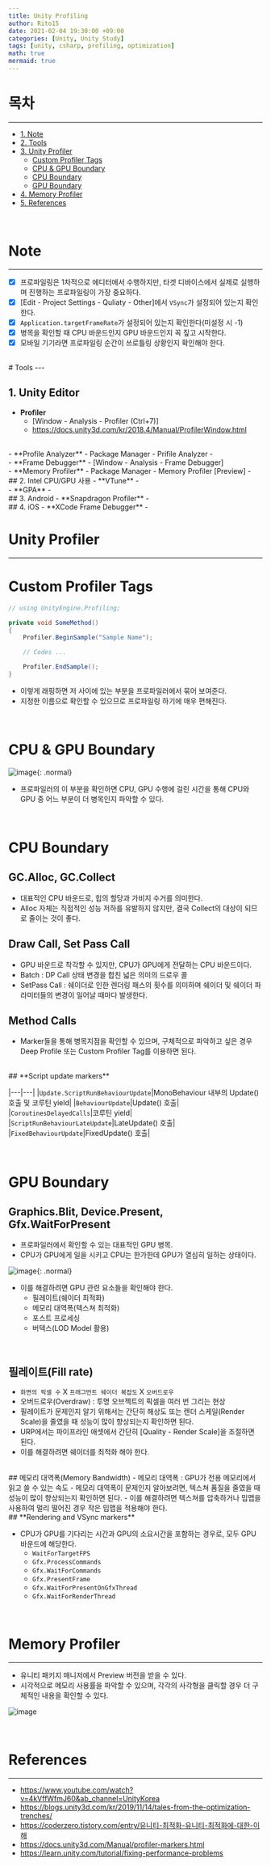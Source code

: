 ```yaml
---
title: Unity Profiling
author: Rito15
date: 2021-02-04 19:30:00 +09:00
categories: [Unity, Unity Study]
tags: [unity, csharp, profiling, optimization]
math: true
mermaid: true
---
```


# 목차
---
- [1. Note](#note)
- [2. Tools](#tools)
- [3. Unity Profiler](#unity-profiler)
  - [Custom Profiler Tags](#custom-profiler-tags)
  - [CPU & GPU Boundary](#cpu--gpu-boundary)
  - [CPU Boundary](#cpu-boundary)
  - [GPU Boundary](#gpu-boundary)
- [4. Memory Profiler](#memory-profiler)
- [5. References](#references)

<br>

# Note
---
- [x] 프로파일링은 1차적으로 에디터에서 수행하지만, 타겟 디바이스에서 실제로 실행하며 진행하는 프로파일링이 가장 중요하다.
- [x] [Edit - Project Settings - Quliaty - Other]에서 `VSync`가 설정되어 있는지 확인한다.
- [x] `Application.targetFrameRate`가 설정되어 있는지 확인한다(미설정 시 -1)
- [x] 병목을 확인할 때 CPU 바운드인지 GPU 바운드인지 꼭 짚고 시작한다.
- [x] 모바일 기기라면 프로파일링 순간이 쓰로틀링 상황인지 확인해야 한다.

<br>
# Tools
---

## 1. Unity Editor

- **Profiler**
  - [Window - Analysis - Profiler (Ctrl+7)]
  - <https://docs.unity3d.com/kr/2018.4/Manual/ProfilerWindow.html>

<br>
- **Profile Analyzer**
  - Package Manager - Prifile Analyzer
  - <https://unity.com/kr/how-to/optimize-your-game-profile-analyzer>

<br>
- **Frame Debugger**
  - [Window - Analysis - Frame Debugger]

<br>
- **Memory Profiler**
  - Package Manager - Memory Profiler [Preview]
  - <https://bitbucket.org/Unity-Technologies/memoryprofiler/src/default/>

<br>
## 2. Intel CPU/GPU 사용
- **VTune**
  - <https://software.intel.com/content/www/us/en/develop/tools/vtune-profiler.html>

<br>
- **GPA**
  - <https://software.intel.com/content/www/us/en/develop/tools/graphics-performance-analyzers.html>

<br>
## 3. Android
- **Snapdragon Profiler**
  - <https://developer.qualcomm.com/software/snapdragon-profiler>

<br>
## 4. iOS
- **XCode Frame Debugger**
  - <https://developer.apple.com/documentation/metal/frame_capture_debugging_tools>

<br>

# Unity Profiler
---

# **Custom Profiler Tags**

```cs
// using UnityEngine.Profiling;

private void SomeMethod()
{
    Profiler.BeginSample("Sample Name");

    // Codes ...

    Profiler.EndSample();
}
```

- 이렇게 래핑하면 저 사이에 있는 부분을 프로파일러에서 묶어 보여준다.
- 지정한 이름으로 확인할 수 있으므로 프로파일링 하기에 매우 편해진다.

<br>

# **CPU & GPU Boundary**

![image](https://user-images.githubusercontent.com/42164422/106927047-1957d600-6755-11eb-8035-14de7be3294a.png){: .normal}

- 프로파일러의 이 부분을 확인하면 CPU, GPU 수행에 걸린 시간을 통해 CPU와 GPU 중 어느 부분이 더 병목인지 파악할 수 있다.

<br>

# **CPU Boundary**

## GC.Alloc, GC.Collect
- 대표적인 CPU 바운드로, 힙의 할당과 가비지 수거를 의미한다.
- Alloc 자체는 직접적인 성능 저하를 유발하지 않지만, 결국 Collect의 대상이 되므로 줄이는 것이 좋다.

## Draw Call, Set Pass Call
- GPU 바운드로 착각할 수 있지만, CPU가 GPU에게 전달하는 CPU 바운드이다.
- Batch : DP Call 상태 변경을 합친 넓은 의미의 드로우 콜
- SetPass Call : 쉐이더로 인한 렌더링 패스의 횟수를 의미하며 쉐이더 및 쉐이더 파라미터들의 변경이 일어날 때마다 발생한다.

## Method Calls
- Marker들을 통해 병목지점을 확인할 수 있으며, 구체적으로 파악하고 싶은 경우 Deep Profile 또는 Custom Profiler Tag를 이용하면 된다.

<br>
## **Script update markers**

|---|---|
|`Update.ScriptRunBehaviourUpdate`|MonoBehaviour 내부의 Update() 호출 및 코루틴 yield|
|`BehaviourUpdate`|Update() 호출|
|`CoroutinesDelayedCalls`|코루틴 yield|
|`ScriptRunBehaviourLateUpdate`|LateUpdate() 호출|
|`FixedBehaviourUpdate`|FixedUpdate() 호출|

<br>

# **GPU Boundary**

## Graphics.Blit, Device.Present, Gfx.WaitForPresent
- 프로파일러에서 확인할 수 있는 대표적인 GPU 병목.
- CPU가 GPU에게 일을 시키고 CPU는 한가한데 GPU가 열심히 일하는 상태이다.

![image](https://user-images.githubusercontent.com/42164422/106918827-e873a300-674c-11eb-9c70-41b58cb1a213.png){: .normal}

- 이를 해결하려면 GPU 관련 요소들을 확인해야 한다.
  - 필레이트(쉐이더 최적화)
  - 메모리 대역폭(텍스쳐 최적화)
  - 포스트 프로세싱
  - 버텍스(LOD Model 활용)

<br>

## 필레이트(Fill rate)
- `화면의 픽셀 수` X `프래그먼트 쉐이더 복잡도` X `오버드로우`
- 오버드로우(Overdraw) : 투명 오브젝트의 픽셀을 여러 번 그리는 현상
- 필레이트가 문제인지 알기 위해서는 간단히 해상도 또는 렌더 스케일(Render Scale)을 줄였을 때 성능이 많이 향상되는지 확인하면 된다.
- URP에서는 파이프라인 애셋에서 간단히 [Quality - Render Scale]을 조절하면 된다.
- 이를 해결하려면 쉐이더를 최적화 해야 한다.

<br>
## 메모리 대역폭(Memory Bandwidth)
- 메모리 대역폭 : GPU가 전용 메모리에서 읽고 쓸 수 있는 속도
- 메모리 대역폭이 문제인지 알아보려면, 텍스쳐 품질을 줄였을 때 성능이 많이 향상되는지 확인하면 된다.
- 이를 해결하려면 텍스쳐를 압축하거나 밉맵을 사용하여 멀리 떨어진 경우 작은 밉맵을 적용해야 한다.

<br>
## **Rendering and VSync markers**

- CPU가 GPU를 기다리는 시간과 GPU의 소요시간을 포함하는 경우로, 모두 GPU 바운드에 해당한다.
  - `WaitForTargetFPS`
  - `Gfx.ProcessCommands`
  - `Gfx.WaitForCommands`
  - `Gfx.PresentFrame`
  - `Gfx.WaitForPresentOnGfxThread`
  - `Gfx.WaitForRenderThread`

<br>

# Memory Profiler
---
- 유니티 패키지 매니저에서 Preview 버전을 받을 수 있다.
- 시각적으로 메모리 사용률을 파악할 수 있으며, 각각의 사각형을 클릭할 경우 더 구체적인 내용을 확인할 수 있다.

![image](https://user-images.githubusercontent.com/42164422/106920799-c549f300-674e-11eb-8009-f2c6b71a598b.png)

<br>

# References
---
- <https://www.youtube.com/watch?v=4kVffWfmJ60&ab_channel=UnityKorea>
- <https://blogs.unity3d.com/kr/2019/11/14/tales-from-the-optimization-trenches/>
- <https://coderzero.tistory.com/entry/유니티-최적화-유니티-최적화에-대한-이해>
- <https://docs.unity3d.com/Manual/profiler-markers.html>
- <https://learn.unity.com/tutorial/fixing-performance-problems>
